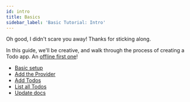 ```yaml
---
id: intro
title: Basics
sidebar_label: 'Basic Tutorial: Intro'
---
```


Oh good, I didn't scare you away! Thanks for sticking along.

In this guide, we'll be creative, and walk through the process of creating a Todo app. An [offline first one](http://hood.ie/blog/say-hello-to-offline-first.html)!

- [Basic setup](./setup)
- [Add the Provider](./provider)
- [Add Todos](./add-todo)
- [List all Todos](./list-all)
- [Update docs](./update)
